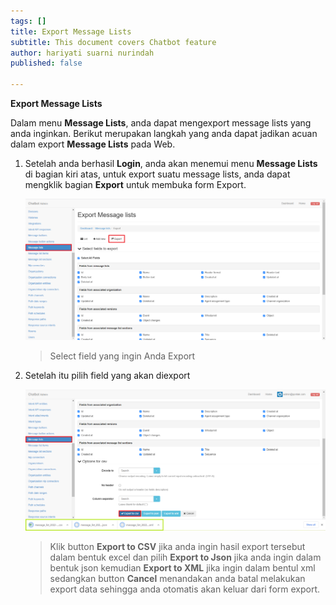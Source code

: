 ```yaml
---
tags: []
title: Export Message Lists
subtitle: This document covers Chatbot feature
author: hariyati suarni nurindah
published: false

---
```

**Export Message Lists**

Dalam menu **Message Lists**, anda dapat mengexport message lists yang anda inginkan. Berikut merupakan langkah yang anda dapat jadikan acuan dalam export **Message Lists** pada Web.

1. Setelah anda berhasil **Login**, anda akan menemui menu **Message Lists** di bagian kiri atas, untuk export suatu message lists, anda dapat mengklik bagian **Export** untuk membuka form Export.

   ![](/uploads/messagelists3.PNG)

   > Select field yang ingin Anda Export
2. Setelah itu pilih field yang akan diexport

   ![](/uploads/message-lists5.PNG)

   > Klik button **Export to CSV** jika anda ingin hasil export tersebut dalam bentuk excel dan pilih **Export to Json** jika anda ingin dalam bentuk json kemudian **Export to XML** jika ingin dalam bentul xml sedangkan button **Cancel** menandakan anda batal melakukan export data sehingga anda otomatis akan keluar dari form export.